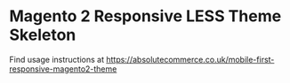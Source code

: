 # Magento 2 Responsive LESS Theme Skeleton
Find usage instructions at https://absolutecommerce.co.uk/mobile-first-responsive-magento2-theme
